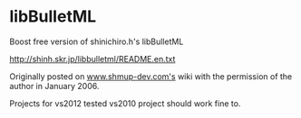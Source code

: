libBulletML
===========

Boost free version of shinichiro.h's libBulletML

http://shinh.skr.jp/libbulletml/README.en.txt

Originally posted on www.shmup-dev.com's wiki with the permission of the author in January 2006.

Projects for vs2012 tested vs2010 project should work fine to.